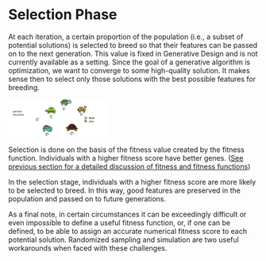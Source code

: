# Selection Phase

At each iteration, a certain proportion of the population (i.e., a subset of potential solutions) is selected to breed so that their features can be passed on to the next generation. This value is fixed in Generative Design and is not currently available as a setting. Since the goal of a generative algorithm is optimization, we want to converge to some high-quality solution. It makes sense then to select only those solutions with the best possible features for breeding.

<img src="../../assets/deeper/selection1.png" style="width:200px;"/>

Selection is done on the basis of the fitness value created by the fitness function. Individuals with a higher fitness score have better genes. ([See previous section for a detailed discussion of fitness and fitness functions](02-04-03_evaluation-phase.md))

In the selection stage, individuals with a higher fitness score are more likely to be selected to breed. In this way, good features are preserved in the population and passed on to future generations.

As a final note, in certain circumstances it can be exceedingly difficult or even impossible to define a useful fitness function, or, if one can be defined, to be able to assign an accurate numerical fitness score to each potential solution. Randomized sampling and simulation are two useful workarounds when faced with these challenges.
